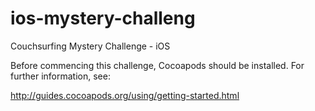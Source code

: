 ios-mystery-challeng
====================

Couchsurfing Mystery Challenge - iOS


Before commencing this challenge, Cocoapods should be installed. For further information, see:

http://guides.cocoapods.org/using/getting-started.html
